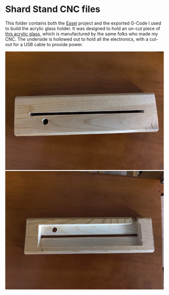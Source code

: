 # Shard Stand CNC files

This folder contains both the [Easel](https://easel.inventables.com/) project and the
exported G-Code I used to build the acrylic glass holder. It was designed to hold an un-cut
piece of [this acrylic glass](https://www.amazon.com/gp/product/B07ZPZQZM3), which is
manufactured by the same folks who made my CNC. The underside is hollowed out to hold all
the electronics, with a cut-out for a USB cable to provide power.

![from above](images/from_above.jpg)
![from below](images/from_below.jpg)